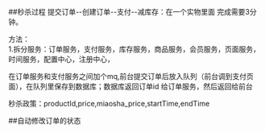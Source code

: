 ##秒杀过程
提交订单--创建订单--支付--减库存：在一个实物里面 完成需要3分钟。

方法：  
1.拆分服务：订单服务，支付服务，库存服务，商品服务，会员服务，页面服务，时间服务，配置中心，注册中心，  

在订单服务和支付服务之间加个mq,前台提交订单后放入队列（前台调到支付页面），在队列里保存到数据库；数据库返回订单id 给订单服务，然后返回给前台  

秒杀政策：productId,price,miaosha_price,startTime,endTime  

##自动修改订单的状态
